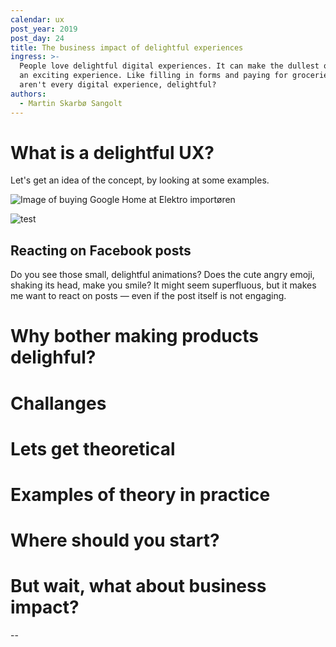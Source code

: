 ```yaml
---
calendar: ux
post_year: 2019
post_day: 24
title: The business impact of delightful experiences
ingress: >-
  People love delightful digital experiences. It can make the dullest of tasks —
  an exciting experience. Like filling in forms and paying for groceries. So why
  aren't every digital experience, delightful?
authors:
  - Martin Skarbø Sangolt
---
```

# What is a delightful UX?

Let's get an idea of the concept, by looking at some examples.

![Image of buying Google Home at Elektro importøren](./assets/ux24_google_bad.png)



![test](/assets/ux24a.png "test")

## Reacting on Facebook posts

Do you see those small, delightful animations? Does the cute angry emoji, shaking its head, make you smile? It might seem superfluous, but it makes me want to react on posts — even if the post itself is not engaging.

# Why bother making products delighful?

# Challanges

# Lets get theoretical

# Examples of theory in practice

# Where should you start?

# But wait, what about business impact?

\--
